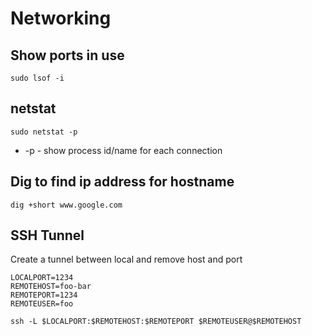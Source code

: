 # Networking

## Show ports in use

    sudo lsof -i

## netstat

    sudo netstat -p

* -p - show process id/name for each connection

## Dig to find ip address for hostname

    dig +short www.google.com

## SSH Tunnel

Create a tunnel between local and remove host and port

```
LOCALPORT=1234
REMOTEHOST=foo-bar
REMOTEPORT=1234
REMOTEUSER=foo

ssh -L $LOCALPORT:$REMOTEHOST:$REMOTEPORT $REMOTEUSER@$REMOTEHOST
```
